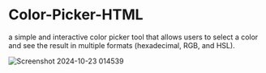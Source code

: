# Color-Picker-HTML
a simple and interactive color picker tool that allows users to select a color and see the result in multiple formats (hexadecimal, RGB, and HSL).



![Screenshot 2024-10-23 014539](https://github.com/user-attachments/assets/f6d401c6-ecdc-47c6-8c6b-f51272d44e9b)


